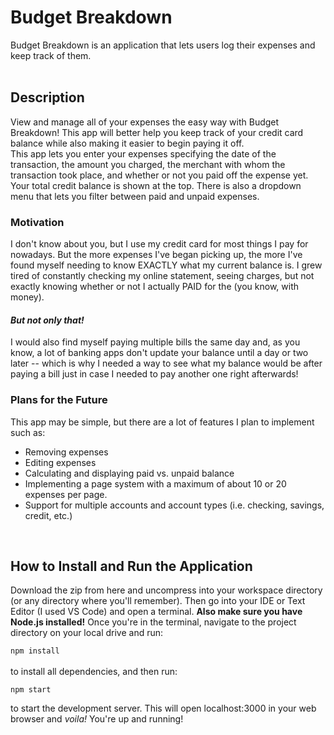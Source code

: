 # Budget Breakdown
Budget Breakdown is an application that lets users log their expenses and keep track of them.  
<br> 

## Description  
View and manage all of your expenses the easy way with Budget Breakdown! This app will better help you keep track of your credit card balance while also making it easier to begin paying it off.<br>
This app lets you enter your expenses specifying the date of the transaction, the amount you charged, the merchant with whom the transaction took place, and whether or not you paid off the expense yet. Your total credit balance is shown at the top. There is also a dropdown menu that lets you filter between paid and unpaid expenses.
<br>  

### Motivation
I don't know about you, but I use my credit card for most things I pay for nowadays. But the more expenses I've began picking up, the more I've found myself needing to know EXACTLY what my current balance is. I grew tired of constantly checking my online statement, seeing charges, but not exactly knowing whether or not I actually PAID for the (you know, with money).  

#### *But not only that!*  
  
I would also find myself paying multiple bills the same day and, as you know, a lot of banking apps don't update your balance until a day or two later -- which is why I needed a way to see what my balance would be after paying a bill just in case I needed to pay another one right afterwards!  

### Plans for the Future
This app may be simple, but there are a lot of features I plan to implement such as:
- Removing expenses
- Editing expenses
- Calculating and displaying paid vs. unpaid balance
- Implementing a page system with a maximum of about 10 or 20 expenses per page.
- Support for multiple accounts and account types (i.e. checking, savings, credit, etc.)

<br>

## How to Install and Run the Application

Download the zip from here and uncompress into your workspace directory (or any directory where you'll remember). Then go into your IDE or Text Editor (I used VS Code) and open a terminal. **Also make sure you have Node.js installed!** Once you're in the terminal, navigate to the project directory on your local drive and run: 
<br>

`npm install`  
<br>
to install all dependencies, and then run:  


`npm start`
<br>

to start the development server. This will open localhost:3000 in your web browser and *voila!* You're up and running!


